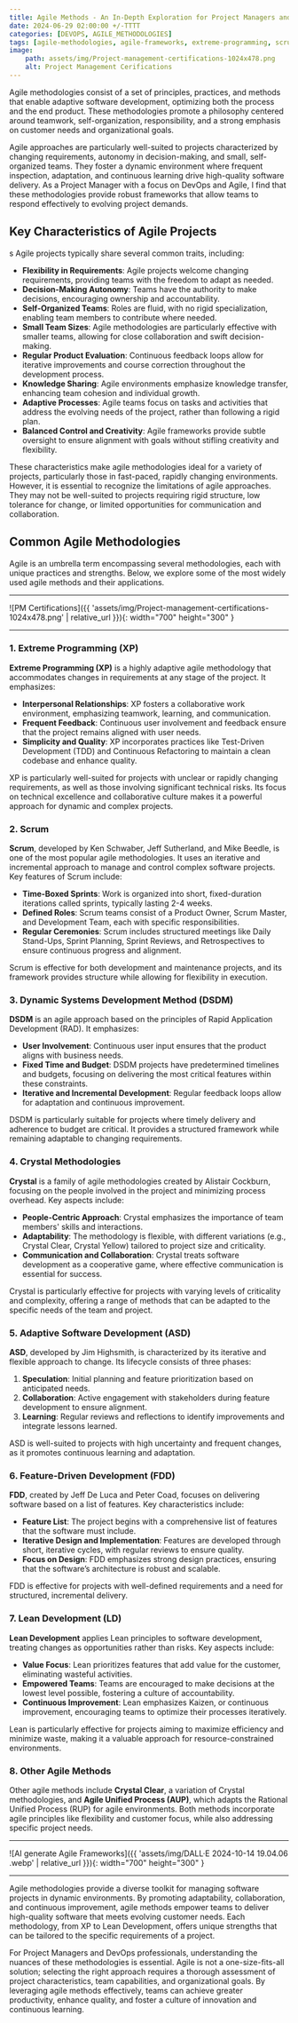 ```yaml
---
title: Agile Methods - An In-Depth Exploration for Project Managers and DevOps Professionals
date: 2024-06-29 02:00:00 +/-TTTT
categories: [DEVOPS, AGILE_METHODOLOGIES]
tags: [agile-methodologies, agile-frameworks, extreme-programming, scrum, dsdm, crystal-methodologies, adaptive-software-development, feature-driven-development, lean-development, project-management, devops, software-development, team-collaboration, continuous-improvement, flexibility, customer-focus, iterative-development]
image:
    path: assets/img/Project-management-certifications-1024x478.png
    alt: Project Management Cerifications
---
```


Agile methodologies consist of a set of principles, practices, and methods that enable adaptive software development, optimizing both the process and the end product. These methodologies promote a philosophy centered around teamwork, self-organization, responsibility, and a strong emphasis on customer needs and organizational goals.

Agile approaches are particularly well-suited to projects characterized by changing requirements, autonomy in decision-making, and small, self-organized teams. They foster a dynamic environment where frequent inspection, adaptation, and continuous learning drive high-quality software delivery. As a Project Manager with a focus on DevOps and Agile, I find that these methodologies provide robust frameworks that allow teams to respond effectively to evolving project demands.

## Key Characteristics of Agile Projects
s
Agile projects typically share several common traits, including:

- **Flexibility in Requirements**: Agile projects welcome changing requirements, providing teams with the freedom to adapt as needed.
- **Decision-Making Autonomy**: Teams have the authority to make decisions, encouraging ownership and accountability.
- **Self-Organized Teams**: Roles are fluid, with no rigid specialization, enabling team members to contribute where needed.
- **Small Team Sizes**: Agile methodologies are particularly effective with smaller teams, allowing for close collaboration and swift decision-making.
- **Regular Product Evaluation**: Continuous feedback loops allow for iterative improvements and course correction throughout the development process.
- **Knowledge Sharing**: Agile environments emphasize knowledge transfer, enhancing team cohesion and individual growth.
- **Adaptive Processes**: Agile teams focus on tasks and activities that address the evolving needs of the project, rather than following a rigid plan.
- **Balanced Control and Creativity**: Agile frameworks provide subtle oversight to ensure alignment with goals without stifling creativity and flexibility.

These characteristics make agile methodologies ideal for a variety of projects, particularly those in fast-paced, rapidly changing environments. However, it is essential to recognize the limitations of agile approaches. They may not be well-suited to projects requiring rigid structure, low tolerance for change, or limited opportunities for communication and collaboration.

## Common Agile Methodologies

Agile is an umbrella term encompassing several methodologies, each with unique practices and strengths. Below, we explore some of the most widely used agile methods and their applications.

---
![PM Certifications]({{ 'assets/img/Project-management-certifications-1024x478.png' | relative_url }}){: width="700" height="300" }

---

### 1. Extreme Programming (XP)

**Extreme Programming (XP)** is a highly adaptive agile methodology that accommodates changes in requirements at any stage of the project. It emphasizes:

- **Interpersonal Relationships**: XP fosters a collaborative work environment, emphasizing teamwork, learning, and communication.
- **Frequent Feedback**: Continuous user involvement and feedback ensure that the project remains aligned with user needs.
- **Simplicity and Quality**: XP incorporates practices like Test-Driven Development (TDD) and Continuous Refactoring to maintain a clean codebase and enhance quality.

XP is particularly well-suited for projects with unclear or rapidly changing requirements, as well as those involving significant technical risks. Its focus on technical excellence and collaborative culture makes it a powerful approach for dynamic and complex projects.

### 2. Scrum

**Scrum**, developed by Ken Schwaber, Jeff Sutherland, and Mike Beedle, is one of the most popular agile methodologies. It uses an iterative and incremental approach to manage and control complex software projects. Key features of Scrum include:

- **Time-Boxed Sprints**: Work is organized into short, fixed-duration iterations called sprints, typically lasting 2-4 weeks.
- **Defined Roles**: Scrum teams consist of a Product Owner, Scrum Master, and Development Team, each with specific responsibilities.
- **Regular Ceremonies**: Scrum includes structured meetings like Daily Stand-Ups, Sprint Planning, Sprint Reviews, and Retrospectives to ensure continuous progress and alignment.

Scrum is effective for both development and maintenance projects, and its framework provides structure while allowing for flexibility in execution.

### 3. Dynamic Systems Development Method (DSDM)

**DSDM** is an agile approach based on the principles of Rapid Application Development (RAD). It emphasizes:

- **User Involvement**: Continuous user input ensures that the product aligns with business needs.
- **Fixed Time and Budget**: DSDM projects have predetermined timelines and budgets, focusing on delivering the most critical features within these constraints.
- **Iterative and Incremental Development**: Regular feedback loops allow for adaptation and continuous improvement.

DSDM is particularly suitable for projects where timely delivery and adherence to budget are critical. It provides a structured framework while remaining adaptable to changing requirements.

### 4. Crystal Methodologies

**Crystal** is a family of agile methodologies created by Alistair Cockburn, focusing on the people involved in the project and minimizing process overhead. Key aspects include:

- **People-Centric Approach**: Crystal emphasizes the importance of team members' skills and interactions.
- **Adaptability**: The methodology is flexible, with different variations (e.g., Crystal Clear, Crystal Yellow) tailored to project size and criticality.
- **Communication and Collaboration**: Crystal treats software development as a cooperative game, where effective communication is essential for success.

Crystal is particularly effective for projects with varying levels of criticality and complexity, offering a range of methods that can be adapted to the specific needs of the team and project.

### 5. Adaptive Software Development (ASD)

**ASD**, developed by Jim Highsmith, is characterized by its iterative and flexible approach to change. Its lifecycle consists of three phases:

1. **Speculation**: Initial planning and feature prioritization based on anticipated needs.
2. **Collaboration**: Active engagement with stakeholders during feature development to ensure alignment.
3. **Learning**: Regular reviews and reflections to identify improvements and integrate lessons learned.

ASD is well-suited to projects with high uncertainty and frequent changes, as it promotes continuous learning and adaptation.

### 6. Feature-Driven Development (FDD)

**FDD**, created by Jeff De Luca and Peter Coad, focuses on delivering software based on a list of features. Key characteristics include:

- **Feature List**: The project begins with a comprehensive list of features that the software must include.
- **Iterative Design and Implementation**: Features are developed through short, iterative cycles, with regular reviews to ensure quality.
- **Focus on Design**: FDD emphasizes strong design practices, ensuring that the software’s architecture is robust and scalable.

FDD is effective for projects with well-defined requirements and a need for structured, incremental delivery.

### 7. Lean Development (LD)

**Lean Development** applies Lean principles to software development, treating changes as opportunities rather than risks. Key aspects include:

- **Value Focus**: Lean prioritizes features that add value for the customer, eliminating wasteful activities.
- **Empowered Teams**: Teams are encouraged to make decisions at the lowest level possible, fostering a culture of accountability.
- **Continuous Improvement**: Lean emphasizes Kaizen, or continuous improvement, encouraging teams to optimize their processes iteratively.

Lean is particularly effective for projects aiming to maximize efficiency and minimize waste, making it a valuable approach for resource-constrained environments.

### 8. Other Agile Methods

Other agile methods include **Crystal Clear**, a variation of Crystal methodologies, and **Agile Unified Process (AUP)**, which adapts the Rational Unified Process (RUP) for agile environments. Both methods incorporate agile principles like flexibility and customer focus, while also addressing specific project needs.

---
![AI generate Agile Frameworks]({{ 'assets/img/DALL·E 2024-10-14 19.04.06 .webp' | relative_url }}){: width="700" height="300" }

---

Agile methodologies provide a diverse toolkit for managing software projects in dynamic environments. By promoting adaptability, collaboration, and continuous improvement, agile methods empower teams to deliver high-quality software that meets evolving customer needs. Each methodology, from XP to Lean Development, offers unique strengths that can be tailored to the specific requirements of a project.

For Project Managers and DevOps professionals, understanding the nuances of these methodologies is essential. Agile is not a one-size-fits-all solution; selecting the right approach requires a thorough assessment of project characteristics, team capabilities, and organizational goals. By leveraging agile methods effectively, teams can achieve greater productivity, enhance quality, and foster a culture of innovation and continuous learning.